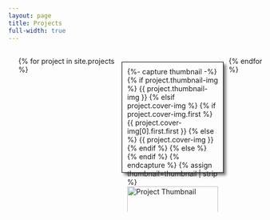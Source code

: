 ```yaml
---
layout: page
title: Projects
full-width: true
---
```


<style>
/* This is the CSS section */
.container {
  /* This is the container for the whole page */
  width: 100%;
  height: 100%;
  margin: 0;
  padding: 0;
}
.title {
  /* This is the title of the page */
  font-size: 36px;
  text-align: center;
  margin: 20px;
}
.projects {
  /* This is the container for the projects */
  display: flex; /* This makes the projects align horizontally */
  overflow-x: auto; /* This makes the projects scrollable horizontally */
  width: 100%;
  height: 300px;
  margin: 10px;
  padding: 10px;
  scroll-behavior: smooth; /* This makes the scrolling smooth */
}
.project {
  /* This is the container for each project */
  width: 200px;
  height: 200px;
  margin: 10px;
  padding: 10px;
  border: 1px solid black;
  box-shadow: 5px 5px 5px grey;
}
.project img {
  /* This is the image for each project */
  width: 100%;
  height: 100%;
  object-fit: cover;
}
.project p {
  /* This is the text for each project */
  font-size: 18px;
  text-align: center;
}
</style>

<div class="container">
  <h1 class="title"></h1>
  <div class="projects">
    <!-- This is where you add your projects -->
    {% for project in site.projects %}
    <div class="project">
        {%- capture thumbnail -%}
            {% if project.thumbnail-img %}
                {{ project.thumbnail-img }}
            {% elsif project.cover-img %}
                {% if project.cover-img.first %}
                    {{ project.cover-img[0].first.first }}
                {% else %}
                    {{ project.cover-img }}
                {% endif %}
            {% else %}
            {% endif %}
        {% endcapture %}
        {% assign thumbnail=thumbnail | strip %}
        <a href="{{ project.url | absolute_url }}" aria-label="Thumbnail">
            <img src="{{ project.cover-img | absolute_url }}" alt="Project Thumbnail">
        </a>
        <p>{{ project.title | strip_html }}</p>
    </div>
    {% endfor %}
  </div>
</div>

